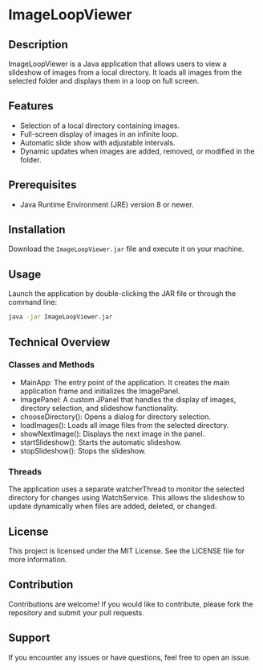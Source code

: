 # ImageLoopViewer

## Description
ImageLoopViewer is a Java application that allows users to view a slideshow of images from a local directory. It loads all images from the selected folder and displays them in a loop on full screen.

## Features
- Selection of a local directory containing images.
- Full-screen display of images in an infinite loop.
- Automatic slide show with adjustable intervals.
- Dynamic updates when images are added, removed, or modified in the folder.

## Prerequisites
- Java Runtime Environment (JRE) version 8 or newer.

## Installation
Download the `ImageLoopViewer.jar` file and execute it on your machine.

## Usage
Launch the application by double-clicking the JAR file or through the command line:

```bash
java -jar ImageLoopViewer.jar
```

## Technical Overview
### Classes and Methods
- MainApp: The entry point of the application. It creates the main application frame and initializes the ImagePanel.
- ImagePanel: A custom JPanel that handles the display of images, directory selection, and slideshow functionality.
- chooseDirectory(): Opens a dialog for directory selection.
- loadImages(): Loads all image files from the selected directory.
- showNextImage(): Displays the next image in the panel.
- startSlideshow(): Starts the automatic slideshow.
- stopSlideshow(): Stops the slideshow.
### Threads
The application uses a separate watcherThread to monitor the selected directory for changes using WatchService. This allows the slideshow to update dynamically when files are added, deleted, or changed.

## License
This project is licensed under the MIT License. See the LICENSE file for more information.

## Contribution
Contributions are welcome! If you would like to contribute, please fork the repository and submit your pull requests.

## Support
If you encounter any issues or have questions, feel free to open an issue.

